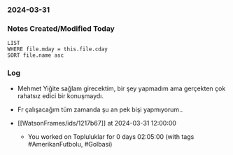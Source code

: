 ### 2024-03-31

### Notes Created/Modified Today
```dataview
LIST 
WHERE file.mday = this.file.cday
SORT file.name asc
```
### Log

- Mehmet Yiğite sağlam girecektim, bir şey yapmadım ama gerçekten çok rahatsız edici bir konuşmaydı.
- Fr çalışacağım tüm zamanda şu an pek bişi yapmıyorum..

- [[WatsonFrames/ids/1217b67]] at 2024-03-31 12:00:00
  - You worked on Topluluklar for 0 days 02:05:00 (with tags #AmerikanFutbolu, #Golbasi) 
